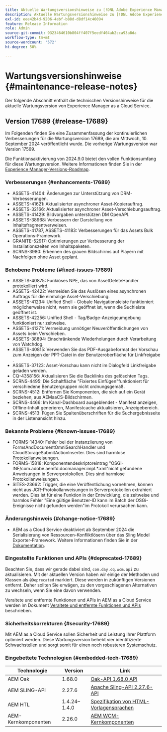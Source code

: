 ```yaml
---
title: Aktuelle Wartungsversionshinweise zu [!DNL Adobe Experience Manager] as a Cloud Service.
description: Aktuelle Wartungsversionshinweise zu [!DNL Adobe Experience Manager] as a Cloud Service.
exl-id: eee42b4d-9206-4ebf-b88d-d8df14c46094
feature: Release Information
role: Admin
source-git-commit: 9323464610b804ff407f5eedf404ab2cca93a8da
workflow-type: tm+mt
source-wordcount: '572'
ht-degree: 50%

---
```



# Wartungsversionshinweise {#maintenance-release-notes}

Der folgende Abschnitt enthält die technischen Versionshinweise für die aktuelle Wartungsversion von Experience Manager as a Cloud Service.

## Version 17689 {#release-17689}

Im Folgenden finden Sie eine Zusammenfassung der kontinuierlichen Verbesserungen für die Wartungsversion 17689, die am Mittwoch, 10. September 2024 veröffentlicht wurde. Die vorherige Wartungsversion war Version 17569.

Die Funktionsaktivierung von 2024.9.0 bietet den vollen Funktionsumfang für diese Wartungsversion. Weitere Informationen finden Sie in der [Experience Manager-Versions-Roadmap](https://experienceleague.adobe.com/de/docs/experience-manager-release-information/aem-release-updates/update-releases-roadmap).

### Verbesserungen {#enhancements-17689}

* ASSETS-41404: Änderungen zur Unterstützung von DRM-Verbesserungen.
* ASSETS-41621: Aktualisierter asynchroner Asset-Kopierauftrag.
* ASSETS-32166: Aktualisierter asynchroner Asset-Verschiebungsauftrag.
* ASSETS-41429: Bildvorgaben unterstützen DM OpenAPI.
* ASSETS-38968: Verbessern der Darstellung von Inhaltsfragmentverweisen.
* ASSETS-41787, ASSETS-41183: Verbesserungen für das Assets Bulk Operations-Framework.
* GRANITE-52917: Optimierungen zur Verbesserung der Installationszeiten von Inhaltspaketen.
* SCRNS-3980: Erkennen des grauen Bildschirms auf Playern mit Nachfolgen ohne Asset geplant.

### Behobene Probleme {#fixed-issues-17689}

* ASSETS-40875: Funkiöses NPE, das von AssetDeleteHandler protokolliert wird.
* ASSETS-42422: Vermeiden Sie das Auslösen eines asynchronen Auftrags für die einmalige Asset-Verschiebung.
* ASSETS-41234: Unified Shell - Globale Navigationsleiste funktioniert möglicherweise nicht, wenn sie geöffnet ist, wenn die Suchleiste geöffnet ist.
* ASSETS-42256: Unified Shell - Tag/Badge-Anzeigeumgebung funktioniert nur zeitweise.
* ASSETS-41271: Vermeidung unnötiger Neuveröffentlichungen von Assets beim Verschieben.
* ASSETS-38894: Einschränkende Wiederholungen durch Verarbeitung von Watchdog.
* ASSETS-40815: Verwenden Sie das PDF-Ausgabeformat der Vorschau zum Anzeigen der PPT-Datei in der Benutzeroberfläche für Linkfreigabe .
* ASSETS-37123: Asset-Vorschau kann nicht im Dialogfeld Linkfreigabe geladen werden.
* CQ-4358156: Aktualisieren Sie die Backlinks des gelöschten Tags.
* SCRNS-4495: Die Schaltfläche &quot;Fixiertes Einfügen&quot;funktioniert für verschiedene Benutzergruppen nicht ordnungsgemäß.
* SCRNS-4512: Entfernen Sie Komponenten, die sich auf ein Gerät beziehen, aus AEMaaCS-Bildschirmen.
* SCRNS-4466: Im Kanal-Dashboard ausgeblendet - Manifest anzeigen, Offline-Inhalt generieren, Manifestcache aktualisieren, Anzeigebereich.
* SCRNS-4513: Fügen Sie Spaltenüberschriften für die Suchergebnisseite in der Listenansicht hinzu.

### Bekannte Probleme {#known-issues-17689}

* FORMS-14340: Fehler bei der Instanziierung von FormsAndDocumentOmniSearchHandler und CloudStorageSubmitActionInserter. Dies sind harmlose Protokollanweisungen.
* FORMS-15818: Komponentendeskriptoreintrag &quot;OSGI-INF/com.adobe.aemfd.docmanager.impl.*.xml&quot;nicht gefundene Anweisungen in Serverprotokollen. Dies sind harmlose Protokollanweisungen.
* SITES-23662: Trigger, die eine Veröffentlichung vornehmen, können nicht aus JCR-Protokollanweisungen in Serverprotokollen extrahiert werden. Dies ist für eine Funktion in der Entwicklung, die zeitweise und harmlos Fehler &quot;Eine gültige Benutzer-ID kann im Batch der OSGi-Ereignisse nicht gefunden werden&quot;im Protokoll verursachen kann.

### Änderungshinweis {#change-notice-17689}

* AEM as a Cloud Service deaktiviert ab September 2024 die Serialisierung von Ressourcen-Konfliktlösern über das Sling Model Exporter-Framework. Weitere Informationen finden Sie in der [Dokumentation](/help/implementing/developing/hybrid/disallow-the-serialization-of-resourceresolvers-via-sling-model-exporter.md).

### Eingestellte Funktionen und APIs {#deprecated-17689}

Beachten Sie, dass wir gerade dabei sind, `com.day.cq.wcm.api` zu aktualisieren. Mit der aktuellen Version haben wir einige der Methoden und Klassen als `@Deprecated` markiert. Diese werden in zukünftigen Versionen entfernt. Daher sollten Sie erwägen, zu den vorgeschlagenen Alternativen zu wechseln, wenn Sie eine davon verwenden.

Veraltete und entfernte Funktionen und APIs in AEM as a Cloud Service werden im Dokument [Veraltete und entfernte Funktionen und APIs](/help/release-notes/deprecated-removed-features.md) beschrieben.

### Sicherheitskorrekturen {#security-17689}

Mit AEM as a Cloud Service sollen Sicherheit und Leistung Ihrer Plattform optimiert werden. Diese Wartungsversion behebt vier identifizierte Schwachstellen und sorgt somit für einen noch robusteren Systemschutz.

### Eingebettete Technologien {#embedded-tech-17689}

| Technologie | Version | Link |
|---|---|---|
| AEM Oak | 1.68.0 | [Oak-API 1.68.0 API](https://www.javadoc.io/doc/org.apache.jackrabbit/oak-api/1.68.0/index.html) |
| AEM SLING-API | 2.27.6 | [Apache Sling-API 2.27.6-API](https://www.javadoc.io/doc/org.apache.sling/org.apache.sling.api/latest/index.html) |
| AEM HTL | 1.4.24–1.4.0 | [Spezifikation von HTML-Vorlagensprachen](https://github.com/adobe/htl-spec) |
| AEM-Kernkomponenten | 2.26.0 | [AEM WCM-Kernkomponenten](https://github.com/adobe/aem-core-wcm-components) |
